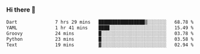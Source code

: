 ### Hi there 👋

<!--START_SECTION:waka-->

```txt
Dart              7 hrs 29 mins   █████████████████▒░░░░░░░   68.78 %
YAML              1 hr 41 mins    ████░░░░░░░░░░░░░░░░░░░░░   15.49 %
Groovy            24 mins         █░░░░░░░░░░░░░░░░░░░░░░░░   03.78 %
Python            23 mins         █░░░░░░░░░░░░░░░░░░░░░░░░   03.58 %
Text              19 mins         ▓░░░░░░░░░░░░░░░░░░░░░░░░   02.94 %
```

<!--END_SECTION:waka-->


<!--
**AnkelMauCastillo/AnkelMauCastillo** is a ✨ _special_ ✨ repository because its `README.md` (this file) appears on your GitHub profile.

Here are some ideas to get you started:

- 🔭 I’m currently working on ...
- 🌱 I’m currently learning ...
- 👯 I’m looking to collaborate on ...
- 🤔 I’m looking for help with ...
- 💬 Ask me about ...
- 📫 How to reach me: ...
- 😄 Pronouns: ...
- ⚡ Fun fact: ...
-->
